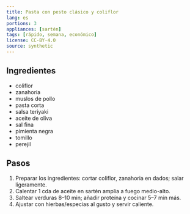 ```yaml
---
title: Pasta con pesto clásico y coliflor
lang: es
portions: 3
appliances: [sartén]
tags: [rápido, semana, económico]
license: CC-BY-4.0
source: synthetic
---
```

## Ingredientes
- coliflor
- zanahoria
- muslos de pollo
- pasta corta
- salsa teriyaki
- aceite de oliva
- sal fina
- pimienta negra
- tomillo
- perejil

## Pasos
1. Preparar los ingredientes: cortar coliflor, zanahoria en dados; salar ligeramente.
2. Calentar 1 cda de aceite en sartén amplia a fuego medio-alto.
3. Saltear verduras 8–10 min; añadir proteína y cocinar 5–7 min más.
4. Ajustar con hierbas/especias al gusto y servir caliente.
